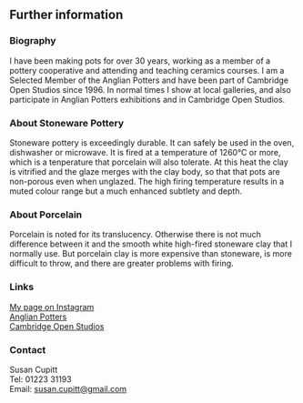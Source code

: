 ---
---

## Further information

### Biography

I have been making pots for over 30 years, working as a member of a pottery
cooperative and attending and teaching ceramics courses. I am a Selected
Member of the Anglian Potters and have been part of Cambridge Open Studios
since 1996. In normal times I show at local galleries, and also participate
in Anglian Potters exhibitions and in Cambridge Open Studios.

### About Stoneware Pottery

Stoneware pottery is exceedingly durable. It can safely be used in the oven,
dishwasher or microwave. It is fired at a temperature of 1260°C or
more, which is a tenperature that porcelain will also tolerate. At this
heat the clay is vitrified and the glaze merges with the clay body, so that
that pots are non-porous even when unglazed. The high firing temperature
results in a muted colour range but a much enhanced subtlety and depth.

### About Porcelain

Porcelain is noted for its translucency. Otherwise there is not much
difference between it and the smooth white high-fired stoneware clay that I
normally use. But porcelain clay is more expensive than stoneware, is more
difficult to throw, and there are greater problems with firing.

### Links

[My page on Instagram](https://www.instagram.com/susan.cupitt)<br/>
[Anglian Potters](http://www.anglianpotters.org.uk)<br/>
[Cambridge Open Studios](http://www.camopenstudios.co.uk)<br/>

### Contact

Susan Cupitt<br/>
Tel: 01223 31193<br/>
Email: [susan.cupitt@gmail.com](mailto:susan.cupitt@gmail.com)

